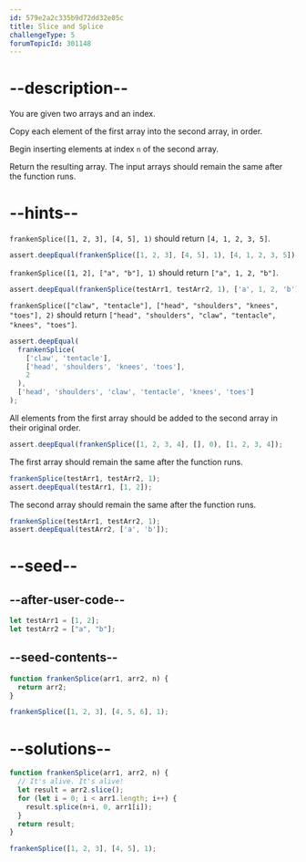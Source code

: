 ```yaml
---
id: 579e2a2c335b9d72dd32e05c
title: Slice and Splice
challengeType: 5
forumTopicId: 301148
---
```


# --description--

You are given two arrays and an index.

Copy each element of the first array into the second array, in order.

Begin inserting elements at index `n` of the second array.

Return the resulting array. The input arrays should remain the same after the function runs.

# --hints--

`frankenSplice([1, 2, 3], [4, 5], 1)` should return `[4, 1, 2, 3, 5]`.

```js
assert.deepEqual(frankenSplice([1, 2, 3], [4, 5], 1), [4, 1, 2, 3, 5]);
```

`frankenSplice([1, 2], ["a", "b"], 1)` should return `["a", 1, 2, "b"]`.

```js
assert.deepEqual(frankenSplice(testArr1, testArr2, 1), ['a', 1, 2, 'b']);
```

`frankenSplice(["claw", "tentacle"], ["head", "shoulders", "knees", "toes"], 2)` should return `["head", "shoulders", "claw", "tentacle", "knees", "toes"]`.

```js
assert.deepEqual(
  frankenSplice(
    ['claw', 'tentacle'],
    ['head', 'shoulders', 'knees', 'toes'],
    2
  ),
  ['head', 'shoulders', 'claw', 'tentacle', 'knees', 'toes']
);
```

All elements from the first array should be added to the second array in their original order.

```js
assert.deepEqual(frankenSplice([1, 2, 3, 4], [], 0), [1, 2, 3, 4]);
```

The first array should remain the same after the function runs.

```js
frankenSplice(testArr1, testArr2, 1);
assert.deepEqual(testArr1, [1, 2]);
```

The second array should remain the same after the function runs.

```js
frankenSplice(testArr1, testArr2, 1);
assert.deepEqual(testArr2, ['a', 'b']);
```

# --seed--

## --after-user-code--

```js
let testArr1 = [1, 2];
let testArr2 = ["a", "b"];
```

## --seed-contents--

```js
function frankenSplice(arr1, arr2, n) {
  return arr2;
}

frankenSplice([1, 2, 3], [4, 5, 6], 1);
```

# --solutions--

```js
function frankenSplice(arr1, arr2, n) {
  // It's alive. It's alive!
  let result = arr2.slice();
  for (let i = 0; i < arr1.length; i++) {
    result.splice(n+i, 0, arr1[i]);
  }
  return result;
}

frankenSplice([1, 2, 3], [4, 5], 1);
```